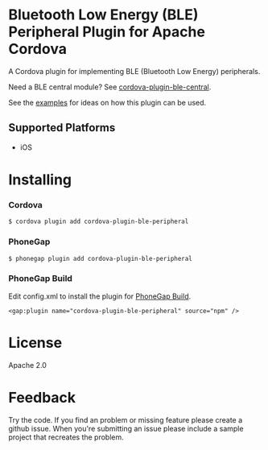 # Bluetooth Low Energy (BLE) Peripheral Plugin for Apache Cordova

A Cordova plugin for implementing BLE (Bluetooth Low Energy) peripherals.

Need a BLE central module? See [cordova-plugin-ble-central](https://github.com/don/cordova-plugin-ble-central).

See the [examples](https://github.com/don/cordova-plugin-ble-peripheral/tree/master/examples) for ideas on how this plugin can be used.

## Supported Platforms

* iOS

# Installing

### Cordova

    $ cordova plugin add cordova-plugin-ble-peripheral

### PhoneGap

    $ phonegap plugin add cordova-plugin-ble-peripheral

### PhoneGap Build

Edit config.xml to install the plugin for [PhoneGap Build](http://build.phonegap.com).

    <gap:plugin name="cordova-plugin-ble-peripheral" source="npm" />
    
# License

Apache 2.0

# Feedback

Try the code. If you find an problem or missing feature please create a github issue. When you're submitting an issue please include a sample project that recreates the problem.